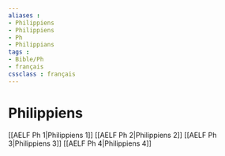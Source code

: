 ```yaml
---
aliases : 
- Philippiens
- Philippiens
- Ph
- Philippians
tags : 
- Bible/Ph
- français
cssclass : français
---
```


# Philippiens

[[AELF Ph 1|Philippiens 1]]
[[AELF Ph 2|Philippiens 2]]
[[AELF Ph 3|Philippiens 3]]
[[AELF Ph 4|Philippiens 4]]
